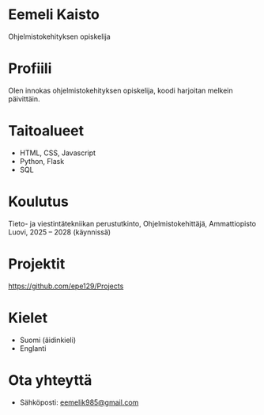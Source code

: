 # Eemeli Kaisto
Ohjelmistokehityksen opiskelija

# Profiili
Olen innokas ohjelmistokehityksen opiskelija, koodi harjoitan melkein päivittäin.

# Taitoalueet
- HTML, CSS, Javascript
- Python, Flask
- SQL

# Koulutus 
Tieto- ja viestintätekniikan perustutkinto, Ohjelmistokehittäjä, Ammattiopisto Luovi, 2025 – 2028 (käynnissä)

# Projektit
https://github.com/epe129/Projects

# Kielet
- Suomi (äidinkieli)
- Englanti

# Ota yhteyttä
- Sähköposti: eemelik985@gmail.com
  
